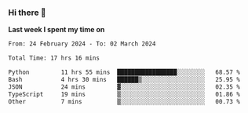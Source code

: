 ### Hi there 👋

**Last week I spent my time on**
<!--START_SECTION:waka-->

```txt
From: 24 February 2024 - To: 02 March 2024

Total Time: 17 hrs 16 mins

Python         11 hrs 55 mins  █████████████████░░░░░░░░   68.57 %
Bash           4 hrs 30 mins   ██████▒░░░░░░░░░░░░░░░░░░   25.95 %
JSON           24 mins         ▓░░░░░░░░░░░░░░░░░░░░░░░░   02.35 %
TypeScript     19 mins         ▒░░░░░░░░░░░░░░░░░░░░░░░░   01.86 %
Other          7 mins          ▒░░░░░░░░░░░░░░░░░░░░░░░░   00.73 %
```

<!--END_SECTION:waka-->


<!--
**bo233/bo233** is a ✨ _special_ ✨ repository because its `README.md` (this file) appears on your GitHub profile.

Here are some ideas to get you started:

- 🔭 I’m currently working on ...
- 🌱 I’m currently learning ...
- 👯 I’m looking to collaborate on ...
- 🤔 I’m looking for help with ...
- 💬 Ask me about ...
- 📫 How to reach me: ...
- 😄 Pronouns: ...
- ⚡ Fun fact: ...
-->
